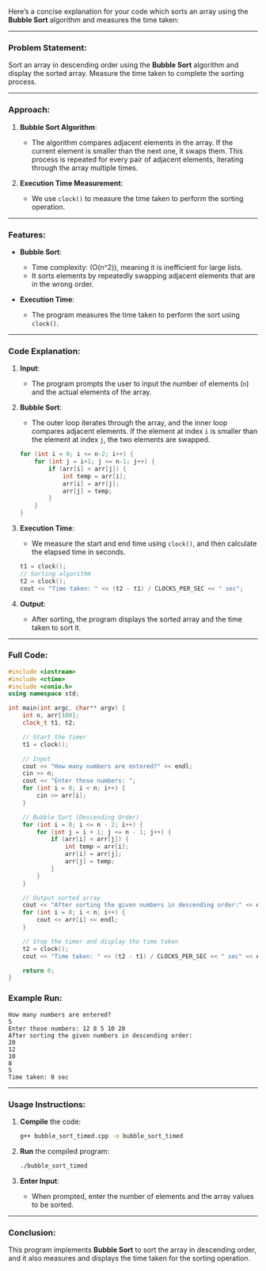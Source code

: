 Here’s a concise explanation for your code which sorts an array using the **Bubble Sort** algorithm and measures the time taken:

---

### Problem Statement:
Sort an array in descending order using the **Bubble Sort** algorithm and display the sorted array. Measure the time taken to complete the sorting process.

---

### Approach:

1. **Bubble Sort Algorithm**:
   - The algorithm compares adjacent elements in the array. If the current element is smaller than the next one, it swaps them. This process is repeated for every pair of adjacent elements, iterating through the array multiple times.

2. **Execution Time Measurement**:
   - We use `clock()` to measure the time taken to perform the sorting operation.

---

### Features:

- **Bubble Sort**:
  - Time complexity: \(O(n^2)\), meaning it is inefficient for large lists.
  - It sorts elements by repeatedly swapping adjacent elements that are in the wrong order.
  
- **Execution Time**:
  - The program measures the time taken to perform the sort using `clock()`.

---

### Code Explanation:

1. **Input**:
   - The program prompts the user to input the number of elements (`n`) and the actual elements of the array.
   
2. **Bubble Sort**:
   - The outer loop iterates through the array, and the inner loop compares adjacent elements. If the element at index `i` is smaller than the element at index `j`, the two elements are swapped.
   ```cpp
   for (int i = 0; i <= n-2; i++) {
       for (int j = i+1; j <= n-1; j++) {
           if (arr[i] < arr[j]) {
               int temp = arr[i];
               arr[i] = arr[j];
               arr[j] = temp;
           }
       }
   }
   ```

3. **Execution Time**:
   - We measure the start and end time using `clock()`, and then calculate the elapsed time in seconds.
   ```cpp
   t1 = clock();
   // Sorting algorithm
   t2 = clock();
   cout << "Time taken: " << (t2 - t1) / CLOCKS_PER_SEC << " sec";
   ```

4. **Output**:
   - After sorting, the program displays the sorted array and the time taken to sort it.

---

### Full Code:
```cpp
#include <iostream>
#include <ctime>
#include <conio.h>
using namespace std;

int main(int argc, char** argv) {
    int n, arr[100];
    clock_t t1, t2;

    // Start the timer
    t1 = clock();

    // Input
    cout << "How many numbers are entered?" << endl;
    cin >> n;
    cout << "Enter those numbers: ";
    for (int i = 0; i < n; i++) {
        cin >> arr[i];
    }

    // Bubble Sort (Descending Order)
    for (int i = 0; i <= n - 2; i++) {
        for (int j = i + 1; j <= n - 1; j++) {
            if (arr[i] < arr[j]) {
                int temp = arr[i];
                arr[i] = arr[j];
                arr[j] = temp;
            }
        }
    }

    // Output sorted array
    cout << "After sorting the given numbers in descending order:" << endl;
    for (int i = 0; i < n; i++) {
        cout << arr[i] << endl;
    }

    // Stop the timer and display the time taken
    t2 = clock();
    cout << "Time taken: " << (t2 - t1) / CLOCKS_PER_SEC << " sec" << endl;

    return 0;
}
```

### Example Run:

```
How many numbers are entered?
5
Enter those numbers: 12 8 5 10 20
After sorting the given numbers in descending order:
20
12
10
8
5
Time taken: 0 sec
```

---

### Usage Instructions:

1. **Compile** the code:
   ```bash
   g++ bubble_sort_timed.cpp -o bubble_sort_timed
   ```

2. **Run** the compiled program:
   ```bash
   ./bubble_sort_timed
   ```

3. **Enter Input**:
   - When prompted, enter the number of elements and the array values to be sorted.

---

### Conclusion:

This program implements **Bubble Sort** to sort the array in descending order, and it also measures and displays the time taken for the sorting operation.